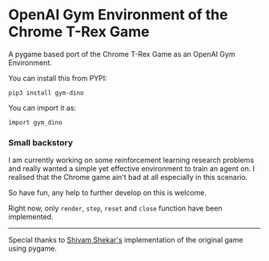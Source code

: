# OpenAI Gym Environment of the Chrome T-Rex Game

A pygame based port of the Chrome T-Rex Game as an OpenAI Gym Environment.

You can install this from PYPI:

```
pip3 install gym-dino
```

You can import it as:

```
import gym_dino
```

### Small backstory

I am currently working on some reinforcement learning research problems and really wanted a simple yet effective environment to train an agent on. I realised that the Chrome game ain't bad at all especially in this scenario.

So have fun, any help to further develop on this is welcome.

Right now, only ```render```, ```step```, ```reset``` and ```close``` function have been implemented.

---

Special thanks to [Shivam Shekar's](https://github.com/shivamshekhar/Chrome-T-Rex-Rush) implementation of the original game using pygame.
